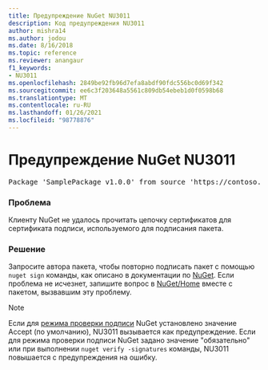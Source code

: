 ```yaml
---
title: Предупреждение NuGet NU3011
description: Код предупреждения NU3011
author: mishra14
ms.author: jodou
ms.date: 8/16/2018
ms.topic: reference
ms.reviewer: anangaur
f1_keywords:
- NU3011
ms.openlocfilehash: 2849be92fb96d7efa8abdf90fdc556bc0d69f342
ms.sourcegitcommit: ee6c3f203648a5561c809db54ebeb1d0f0598b68
ms.translationtype: MT
ms.contentlocale: ru-RU
ms.lasthandoff: 01/26/2021
ms.locfileid: "98778876"
---
```

# <a name="nuget-warning-nu3011"></a>Предупреждение NuGet NU3011

<pre>Package 'SamplePackage v1.0.0' from source 'https://contoso.com/index.json': The primary signature is invalid.</pre>

### <a name="issue"></a>Проблема

Клиенту NuGet не удалось прочитать цепочку сертификатов для сертификата подписи, используемого для подписания пакета.


### <a name="solution"></a>Решение

Запросите автора пакета, чтобы повторно подписать пакет с помощью `nuget sign` команды, как описано в документации по [NuGet](../../create-packages/sign-a-package.md). Если проблема не исчезнет, запишите вопрос в [NuGet/Home](https://github.com/NuGet/Home/issues) вместе с пакетом, вызвавшим эту проблему.


> [!Note]
> Если для [режима проверки подписи](../../consume-packages/installing-signed-packages.md#configure-package-signature-requirements) NuGet установлено значение Accept (по умолчанию), NU3011 вызывается как предупреждение. Если для режима проверки подписи NuGet задано значение "обязательно" или при выполнении `nuget verify -signatures` команды, NU3011 повышается с предупреждения на ошибку. 
